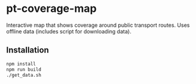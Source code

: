 # pt-coverage-map
Interactive map that shows coverage around public transport routes. Uses offline data (includes script for downloading data).

## Installation
```sh
npm install
npm run build
./get_data.sh
```
